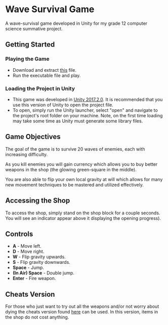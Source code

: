 # Wave Survival Game
A wave-survival game developed in Unity for my grade 12 computer science summative project.

## Getting Started
### Playing the Game

* Download and extract [this](./dist/Gr12_summative_game.zip) file.
* Run the executable file and play.

### Loading the Project in Unity
* This game was developed in [Unity 2017.2.0](https://unity3d.com/unity/whats-new/unity-2017.2.0). It is recommended that you use this version of Unity to open the project file.
* To open, simply run the Unity launcher, select "open" and navigate to the project's root folder on your machine. Note, on the first time loading may take some time as Unity must generate some library files.

## Game Objectives
The goal of the game is to survive 20 waves of enemies, each with increasing difficulty. 

As you kill enemies you will gain currency which allows you to buy better weapons in the shop (the glowing green-square in the middle). 

You are also able to flip your own local gravity at will which allows for many new movement techniques to be mastered and utilized effectively.

## Accessing the Shop
To access the shop, simply stand on the shop block for a couple seconds. You will see an indicator appear above it displaying the opening progress).

## Controls
* **A** - Move left.
* **D** - Move right.
* **W** - Flip gravity upwards.
* **S** - Flip gravity downwards.
* **Space** - Jump.
* **(In Air) Space** - Double jump.
* **Enter** - Fire weapon.


## Cheats Version

For those who just want to try out all the weapons and/or not worry about dying
the cheats version found [here](./dist/Gr12_summative_game_cheats.zip) can be used.
In this version, items in the shop do not cost anything.
